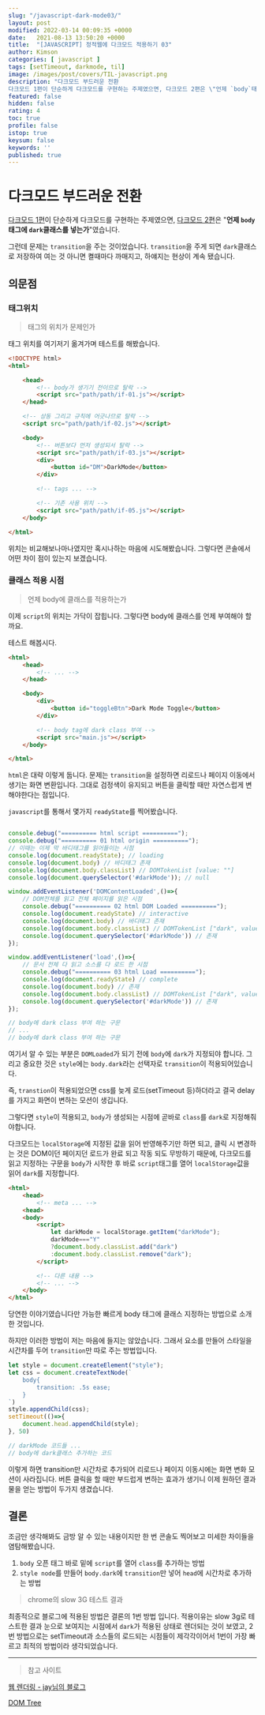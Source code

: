 ```yaml
---
slug: "/javascript-dark-mode03/"
layout: post
modified: 2022-03-14 00:09:35 +0000
date:   2021-08-13 13:50:20 +0000
title:  "[JAVASCRIPT] 정적웹에 다크모드 적용하기 03"
author: Kimson
categories: [ javascript ]
tags: [setTimeout, darkmode, til]
image: /images/post/covers/TIL-javascript.png
description: "다크모드 부드러운 전환
다크모드 1편이 단순하게 다크모드를 구현하는 주제였으면, 다크모드 2편은 \"언제 `body`태그에 `dark`클래스를 넣는가\"였습니다. 런데 문제는 `transition`을 주는 것이었습니다. `transition`을 주게 되면 `dark`클래스로 저장하여 여는 것 아니면 켤때마다 까매지고, 하얘지는 현상이 계속 됐습니다."
featured: false
hidden: false
rating: 4
toc: true
profile: false
istop: true
keysum: false
keywords: ''
published: true
---
```


# 다크모드 부드러운 전환

[다크모드 1편](https://kkn1125.github.io/javascript-dark-mode01/)이 단순하게 다크모드를 구현하는 주제였으면, [다크모드 2편](https://kkn1125.github.io/javascript-dark-mode02/)은 "**언제 `body`태그에 `dark`클래스를 넣는가**"였습니다.

그런데 문제는 `transition`을 주는 것이었습니다. `transition`을 주게 되면 `dark`클래스로 저장하여 여는 것 아니면 켤때마다 까매지고, 하얘지는 현상이 계속 됐습니다.

## 의문점

### 태그위치

> 태그의 위치가 문제인가

태그 위치를 여기저기 옮겨가며 테스트를 해봤습니다.

```html
<!DOCTYPE html>
<html>

    <head>
        <!-- body가 생기기 전이므로 탈락 -->
        <script src="path/path/if-01.js"></script>
    </head>

    <!-- 상동 그리고 규칙에 어긋나므로 탈락 -->
    <script src="path/path/if-02.js"></script>

    <body>
        <!-- 버튼보다 먼저 생성되서 탈락 -->
        <script src="path/path/if-03.js"></script>
        <div>
            <button id="DM">DarkMode</button>
        </div>

        <!-- tags ... -->

        <!-- 기존 사용 위치 -->
        <script src="path/path/if-05.js"></script>
    </body>

</html>

```

위치는 비교해보나마나였지만 혹시나하는 마음에 시도해봤습니다. 그렇다면 콘솔에서 어떤 차이 점이 있는지 보겠습니다.

### 클래스 적용 시점

> 언제 body에 클래스를 적용하는가

이제 `script`의 위치는 가닥이 잡힙니다. 그렇다면 body에 클래스를 언제 부여해야 할까요.

테스트 해봅시다.

```html
<html>
    <head>
        <!-- ... -->
    </head>

    <body>
        <div>
            <button id="toggleBtn">Dark Mode Toggle</button>
        </div>

        <!-- body tag에 dark class 부여 -->
        <script src="main.js"></script>
    </body>

</html>
```

`html`은 대략 이렇게 둡니다. 문제는 `transition`을 설정하면 리로드나 페이지 이동에서 생기는 화면 변환입니다. 그대로 검정색이 유지되고 버튼을 클릭할 때만 자연스럽게 변해야한다는 점입니다.

`javascript`를 통해서 몇가지 `readyState`를 찍어봤습니다.

```javascript

console.debug("========== html script ==========");
console.debug("========== 01 html origin ==========");
// 이때는 이제 막 바디태그를 읽어들이는 시점
console.log(document.readyState); // loading
console.log(document.body) // 바디태그 존재
console.log(document.body.classList) // DOMTokenList [value: ""]
console.log(document.querySelector('#darkMode')); // null

window.addEventListener('DOMContentLoaded',()=>{
    // DOM전체를 읽고 전체 페이지를 읽은 시점
    console.debug("========== 02 html DOM Loaded ==========");
    console.log(document.readyState) // interactive
    console.log(document.body) // 바디태그 존재
    console.log(document.body.classList) // DOMTokenList ["dark", value: "dark"]
    console.log(document.querySelector('#darkMode')) // 존재
});

window.addEventListener('load',()=>{
    // 문서 전체 다 읽고 소스를 다 로드 한 시점
    console.debug("========== 03 html Load ==========");
    console.log(document.readyState) // complete
    console.log(document.body) // 존재
    console.log(document.body.classList) // DOMTokenList ["dark", value: "dark"]
    console.log(document.querySelector('#darkMode')) // 존재
});

// body에 dark class 부여 하는 구문
// ...
// body에 dark class 부여 하는 구문
```

여기서 알 수 있는 부분은 `DOMLoaded`가 되기 전에 `body`에 `dark`가 지정되야 합니다. 그리고 중요한 것은 `style`에는 `body.dark`라는 선택자로 `transition`이 적용되어있습니다.

즉, `transtion`이 적용되었으면 css를 늦게 로드(setTimeout 등)하더라고 결국 delay를 가지고 화면이 변하는 모션이 생깁니다.

그렇다면 `style`이 적용되고, `body`가 생성되는 시점에 곧바로 `class`를 `dark`로 지정해줘야합니다.

다크모드는 `localStorage`에 지정된 값을 읽어 반영해주기만 하면 되고, 클릭 시 변경하는 것은 DOM이던 페이지던 로드가 완료 되고 작동 되도 무방하기 때문에, 다크모드를 읽고 지정하는 구문을 `body`가 시작한 후 바로 `script`태그를 열어 `localStorage`값을 읽어 `dark`를 지정합니다.

```html
<html>
    <head>
        <!-- meta ... -->
    <head>
    <body>
        <script>
            let darkMode = localStorage.getItem("darkMode");
            darkMode==="Y"
            ?document.body.classList.add("dark")
            :document.body.classList.remove("dark");
        </script>

        <!-- 다른 내용 -->
        <!-- ... -->
    </body>
</html>
```

당연한 이야기였습니다만 가능한 빠르게 body 태그에 클래스 지정하는 방법으로 소개한 것입니다.

하지만 이러한 방법이 저는 마음에 들지는 않았습니다. 그래서 요소를 만들어 스타일을 시간차를 두어 `transition`만 따로 주는 방법입니다.

```javascript
let style = document.createElement("style");
let css = document.createTextNode(`
    body{
        transition: .5s ease;
    }
`)
style.appendChild(css);
setTimeout(()=>{
    document.head.appendChild(style);
}, 50)

// darkMode 코드들 ...
// body에 dark클래스 추가하는 코드
```

이렇게 하면 transition만 시간차로 추가되어 리로드나 페이지 이동시에는 화면 변화 모션이 사라집니다. 버튼 클릭을 할 때만 부드럽게 변하는 효과가 생기니 이제 원하던 결과물을 얻는 방법이 두가지 생겼습니다.

## 결론

조금만 생각해봐도 금방 알 수 있는 내용이지만 한 번 콘솔도 찍어보고 미세한 차이들을 염탐해봤습니다.

1. `body` 오픈 태그 바로 밑에 `script`를 열어 `class`를 추가하는 방법
2. `style node`를 만들어 `body.dark`에 `transition`만 넣어 `head`에 시간차로 추가하는 방법

> chrome의 slow 3G 테스트 결과

최종적으로 블로그에 적용된 방법은 결론의 1번 방법 입니다. 적용이유는 slow 3g로 테스트한 결과 눈으로 보여지는 시점에서 `dark`가 적용된 상태로 렌더되는 것이 보였고, 2번 방법으로는 setTimeout과 소스들의 로드되는 시점들이 제각각이어서 1번이 가장 빠르고 최적의 방법이라 생각되었습니다.

-----

> 참고 사이트

[웹 렌더링 - jay님의 블로그](https://velog.io/@jay/html-101-rendering)

[DOM Tree](https://www.html5rocks.com/en/tutorials/internals/howbrowserswork/#Main_flow_examples)
